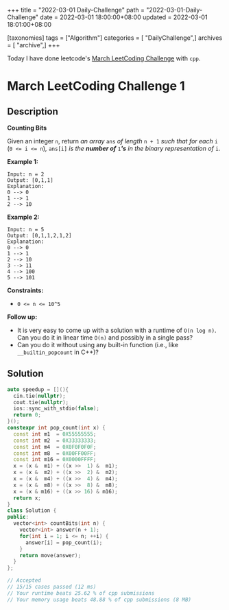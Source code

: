 +++
title = "2022-03-01 Daily-Challenge"
path = "2022-03-01-Daily-Challenge"
date = 2022-03-01 18:00:00+08:00
updated = 2022-03-01 18:01:00+08:00

[taxonomies]
tags = ["Algorithm"]
categories = [ "DailyChallenge",]
archives = [ "archive",]
+++

Today I have done leetcode's [March LeetCoding Challenge](https://leetcode.com/problems/counting-bits/) with `cpp`.

<!-- more -->

# March LeetCoding Challenge 1

## Description

**Counting Bits**

Given an integer `n`, return *an array* `ans` *of length* `n + 1` *such that for each* `i` (`0 <= i <= n`)*,* `ans[i]` *is the **number of*** `1`***'s** in the binary representation of* `i`.

 

**Example 1:**

```
Input: n = 2
Output: [0,1,1]
Explanation:
0 --> 0
1 --> 1
2 --> 10
```

**Example 2:**

```
Input: n = 5
Output: [0,1,1,2,1,2]
Explanation:
0 --> 0
1 --> 1
2 --> 10
3 --> 11
4 --> 100
5 --> 101
```

 

**Constraints:**

- `0 <= n <= 10^5`

 

**Follow up:**

- It is very easy to come up with a solution with a runtime of `O(n log n)`. Can you do it in linear time `O(n)` and possibly in a single pass?
- Can you do it without using any built-in function (i.e., like `__builtin_popcount` in C++)?

## Solution

``` cpp
auto speedup = [](){
  cin.tie(nullptr);
  cout.tie(nullptr);
  ios::sync_with_stdio(false);
  return 0;
}();
constexpr int pop_count(int x) {
  const int m1  = 0X55555555;
  const int m2  = 0X33333333;
  const int m4  = 0X0F0F0F0F;
  const int m8  = 0X00FF00FF;
  const int m16 = 0X0000FFFF;
  x = (x &  m1) + ((x >>  1) &  m1);
  x = (x &  m2) + ((x >>  2) &  m2);
  x = (x &  m4) + ((x >>  4) &  m4);
  x = (x &  m8) + ((x >>  8) &  m8);
  x = (x & m16) + ((x >> 16) & m16);
  return x;
}
class Solution {
public:
  vector<int> countBits(int n) {
    vector<int> answer(n + 1);
    for(int i = 1; i <= n; ++i) {
      answer[i] = pop_count(i);
    }
    return move(answer);
  }
};

// Accepted
// 15/15 cases passed (12 ms)
// Your runtime beats 25.62 % of cpp submissions
// Your memory usage beats 48.88 % of cpp submissions (8 MB)
```
